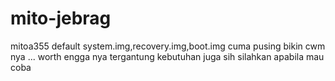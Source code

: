 mito-jebrag
===========

mitoa355
default system.img,recovery.img,boot.img
cuma pusing bikin cwm nya ... worth engga nya tergantung kebutuhan juga sih silahkan apabila mau coba
